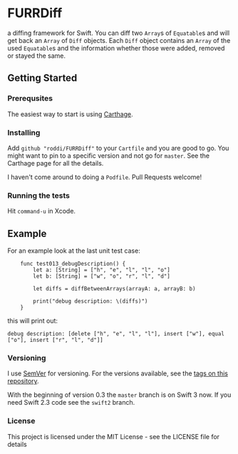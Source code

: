 # FURRDiff
a diffing framework for Swift. You can diff two `Array`s of `Equatable`s and will get back an `Array` of `Diff` objects. Each `Diff` object contains an `Array` of the used `Equatable`s and the information whether those were added, removed or stayed the same.

## Getting Started
### Prerequsites
The easiest way to start is using [Carthage](https://github.com/Carthage/Carthage).  

### Installing
Add `github "roddi/FURRDiff"` to your `Cartfile` and you are good to go. You might want to pin to a specific version and not go for `master`. See the Carthage page for all the details.

I haven't come around to doing a `Podfile`. Pull Requests welcome!

### Running the tests
Hit `command-u` in Xcode. 

## Example
For an example look at the last unit test case:

```
    func test013_debugDescription() {
        let a: [String] = ["h", "e", "l", "l", "o"]
        let b: [String] = ["w", "o", "r", "l", "d"]

        let diffs = diffBetweenArrays(arrayA: a, arrayB: b)

        print("debug description: \(diffs)")
    }
```

this will print out:

```
debug description: [delete ["h", "e", "l", "l"], insert ["w"], equal ["o"], insert ["r", "l", "d"]]
```


### Versioning

I use [SemVer](http://semver.org/) for versioning. For the versions available, see the [tags on this repository](https://github.com/roddi/FURRDiff/tags). 

With the beginning of version 0.3 the `master` branch is on Swift 3 now. If you need Swift 2.3 code see the `swift2` branch.

### License

This project is licensed under the MIT License - see the LICENSE file for details

